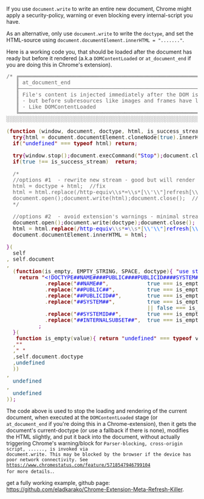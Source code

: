 If you use <code>document.write</code> to write an entire new document,
Chrome might apply a security-policy, warning or even blocking every internal-script you have.

As an alternative, only use <code>document.write</code> to write the <code>doctype</code>,
and set the HTML-source using <code>document.documentElement.innerHTML = "......."</code>.

Here is a working code you, that should be loaded after the document has ready but before it rendered (a.k.a <code>DOMContentLoaded</code> or <code>at_document_end</code> if you are doing this in Chrome's extension).

<!--more-->

<pre>
<span style='color:#696969; '>/* ╔════════════════════════════════════════════════════════════════════╗</span>
<span style='color:#696969; '>&#xa0;&#xa0;&#xa0;║ at_document_end                                                    ║</span>
<span style='color:#696969; '>&#xa0;&#xa0;&#xa0;╟────────────────────────────────────────────────────────────────────╢</span>
<span style='color:#696969; '>&#xa0;&#xa0;&#xa0;║ File's content is injected immediately after the DOM is complete,  ║</span>
<span style='color:#696969; '>&#xa0;&#xa0;&#xa0;║ - but before subresources like images and frames have loaded.      ║</span>
<span style='color:#696969; '>&#xa0;&#xa0;&#xa0;║ - Like DOMContentLoaded                                            ║</span>
<span style='color:#696969; '>&#xa0;&#xa0;&#xa0;╚════════════════════════════════════════════════════════════════════╝</span>
<span style='color:#696969; '>░░░░░░░░░░░░░░░░░░░░░░░░░░░░░░░░░░░░░░░░░░░░░░░░░░░░░░░░░░░░░░░░░░░░░░░░░░░░░░░░░░░░░░░░░░░░░░░░░░░░░░░░░░░░░ */</span>

<span style='color:#808030; '>(</span><span style='color:#800000; font-weight:bold; '>function</span> <span style='color:#808030; '>(</span>window<span style='color:#808030; '>,</span> document<span style='color:#808030; '>,</span> doctype<span style='color:#808030; '>,</span> html<span style='color:#808030; '>,</span> is_success_stream<span style='color:#808030; '>)</span><span style='color:#800080; '>{</span> <span style='color:#800000; '>"</span><span style='color:#0000e6; '>use strict</span><span style='color:#800000; '>"</span><span style='color:#800080; '>;</span>
  <span style='color:#800000; font-weight:bold; '>try</span><span style='color:#800080; '>{</span>html <span style='color:#808030; '>=</span> document<span style='color:#808030; '>.</span>documentElement<span style='color:#808030; '>.</span>cloneNode<span style='color:#808030; '>(</span><span style='color:#0f4d75; '>true</span><span style='color:#808030; '>)</span><span style='color:#808030; '>.</span>innerHTML<span style='color:#800080; '>;</span><span style='color:#800080; '>}</span><span style='color:#800000; font-weight:bold; '>catch</span><span style='color:#808030; '>(</span>err<span style='color:#808030; '>)</span><span style='color:#800080; '>{</span><span style='color:#800080; '>}</span>
  <span style='color:#800000; font-weight:bold; '>if</span><span style='color:#808030; '>(</span><span style='color:#800000; '>"</span><span style='color:#0000e6; '>undefined</span><span style='color:#800000; '>"</span> <span style='color:#808030; '>===</span> <span style='color:#800000; font-weight:bold; '>typeof</span> html<span style='color:#808030; '>)</span> <span style='color:#800000; font-weight:bold; '>return</span><span style='color:#800080; '>;</span>

  <span style='color:#800000; font-weight:bold; '>try</span><span style='color:#800080; '>{</span>window<span style='color:#808030; '>.</span>stop<span style='color:#808030; '>(</span><span style='color:#808030; '>)</span><span style='color:#800080; '>;</span>document<span style='color:#808030; '>.</span>execCommand<span style='color:#808030; '>(</span><span style='color:#800000; '>"</span><span style='color:#0000e6; '>Stop</span><span style='color:#800000; '>"</span><span style='color:#808030; '>)</span><span style='color:#800080; '>;</span>document<span style='color:#808030; '>.</span>clear<span style='color:#808030; '>(</span><span style='color:#808030; '>)</span><span style='color:#800080; '>;</span>document<span style='color:#808030; '>.</span>close<span style='color:#808030; '>(</span><span style='color:#808030; '>)</span><span style='color:#800080; '>;</span><span style='color:#696969; '>/*document.open();document.close();*/</span>is_success_stream<span style='color:#808030; '>=</span><span style='color:#0f4d75; '>true</span><span style='color:#800080; '>;</span><span style='color:#800080; '>}</span><span style='color:#800000; font-weight:bold; '>catch</span><span style='color:#808030; '>(</span>err<span style='color:#808030; '>)</span><span style='color:#800080; '>{</span><span style='color:#800080; '>}</span>
  <span style='color:#800000; font-weight:bold; '>if</span><span style='color:#808030; '>(</span><span style='color:#0f4d75; '>true</span> <span style='color:#808030; '>!==</span> is_success_stream<span style='color:#808030; '>)</span>  <span style='color:#800000; font-weight:bold; '>return</span><span style='color:#800080; '>;</span>

  <span style='color:#696969; '>/*</span>
<span style='color:#696969; '>&#xa0;&#xa0;//options #1  - rewrite new stream - good but will render extension's warning!!!</span>
<span style='color:#696969; '>&#xa0;&#xa0;html = doctype + html;  //fix</span>
<span style='color:#696969; '>&#xa0;&#xa0;html = html.replace(/http-equiv\\s*=\\s*[\\'\\"]refresh[\\'\\"]/gi, "done-metarefreshkiller");       </span>
<span style='color:#696969; '>&#xa0;&#xa0;document.open();document.write(html);document.close();  //(TODO: disable this?: chrome://flags/#disallow-doc-written-script-loads</span>
<span style='color:#696969; '>&#xa0;&#xa0;*/</span>
  
  <span style='color:#696969; '>//options #2  - avoid extension's warnings - minimal stream-write (just the doctype), other stuff: '.innerHTML'.</span>
  document<span style='color:#808030; '>.</span>open<span style='color:#808030; '>(</span><span style='color:#808030; '>)</span><span style='color:#800080; '>;</span>document<span style='color:#808030; '>.</span>write<span style='color:#808030; '>(</span>doctype<span style='color:#808030; '>)</span><span style='color:#800080; '>;</span>document<span style='color:#808030; '>.</span>close<span style='color:#808030; '>(</span><span style='color:#808030; '>)</span><span style='color:#800080; '>;</span>
  html <span style='color:#808030; '>=</span> html<span style='color:#808030; '>.</span><span style='color:#800000; font-weight:bold; '>replace</span><span style='color:#808030; '>(</span><span style='color:#800000; '>/</span><span style='color:#0000e6; '>http-equiv</span><span style='color:#797997; '>\\s</span><span style='color:#808030; '>*</span><span style='color:#0000e6; '>=</span><span style='color:#797997; '>\\s</span><span style='color:#808030; '>*</span><span style='color:#808030; '>[</span><span style='color:#0f69ff; '>\\'</span><span style='color:#0f69ff; '>\\"</span><span style='color:#808030; '>]</span><span style='color:#0000e6; '>refresh</span><span style='color:#808030; '>[</span><span style='color:#0f69ff; '>\\'</span><span style='color:#0f69ff; '>\\"</span><span style='color:#808030; '>]</span><span style='color:#800000; '>/</span><span style='color:#800000; font-weight:bold; '>gi</span><span style='color:#808030; '>,</span> <span style='color:#800000; '>"</span><span style='color:#0000e6; '>done-metarefreshkiller</span><span style='color:#800000; '>"</span><span style='color:#808030; '>)</span><span style='color:#800080; '>;</span>       
  document<span style='color:#808030; '>.</span>documentElement<span style='color:#808030; '>.</span>innerHTML <span style='color:#808030; '>=</span> html<span style='color:#800080; '>;</span>

<span style='color:#800080; '>}</span><span style='color:#808030; '>(</span>
  self
<span style='color:#808030; '>,</span> self<span style='color:#808030; '>.</span>document
<span style='color:#808030; '>,</span>
  <span style='color:#808030; '>(</span><span style='color:#800000; font-weight:bold; '>function</span><span style='color:#808030; '>(</span>is_empty<span style='color:#808030; '>,</span> EMPTY_STRING<span style='color:#808030; '>,</span> SPACE<span style='color:#808030; '>,</span> doctype<span style='color:#808030; '>)</span><span style='color:#800080; '>{</span> <span style='color:#800000; '>"</span><span style='color:#0000e6; '>use strict</span><span style='color:#800000; '>"</span><span style='color:#800080; '>;</span>
    <span style='color:#800000; font-weight:bold; '>return</span> <span style='color:#800000; '>"</span><span style='color:#0000e6; '>&lt;!DOCTYPE##NAME####PUBLIC####PUBLICID####SYSTEM####SYSTEMID####INTERNALSUBSET##></span><span style='color:#800000; '>"</span>
            <span style='color:#808030; '>.</span><span style='color:#800000; font-weight:bold; '>replace</span><span style='color:#808030; '>(</span><span style='color:#800000; '>"</span><span style='color:#0000e6; '>##NAME##</span><span style='color:#800000; '>"</span><span style='color:#808030; '>,</span>            <span style='color:#0f4d75; '>true</span> <span style='color:#808030; '>===</span> is_empty<span style='color:#808030; '>(</span>doctype<span style='color:#808030; '>.</span>name<span style='color:#808030; '>)</span>           <span style='color:#800080; '>?</span> EMPTY_STRING <span style='color:#800080; '>:</span> SPACE <span style='color:#808030; '>+</span> doctype<span style='color:#808030; '>.</span>name                  <span style='color:#808030; '>)</span>
            <span style='color:#808030; '>.</span><span style='color:#800000; font-weight:bold; '>replace</span><span style='color:#808030; '>(</span><span style='color:#800000; '>"</span><span style='color:#0000e6; '>##PUBLIC##</span><span style='color:#800000; '>"</span><span style='color:#808030; '>,</span>          <span style='color:#0f4d75; '>true</span> <span style='color:#808030; '>===</span> is_empty<span style='color:#808030; '>(</span>doctype<span style='color:#808030; '>.</span>publicId<span style='color:#808030; '>)</span>       <span style='color:#800080; '>?</span> EMPTY_STRING <span style='color:#800080; '>:</span> SPACE <span style='color:#808030; '>+</span> <span style='color:#800000; '>"</span><span style='color:#0000e6; '>PUBLIC</span><span style='color:#800000; '>"</span>                      <span style='color:#808030; '>)</span>
            <span style='color:#808030; '>.</span><span style='color:#800000; font-weight:bold; '>replace</span><span style='color:#808030; '>(</span><span style='color:#800000; '>"</span><span style='color:#0000e6; '>##PUBLICID##</span><span style='color:#800000; '>"</span><span style='color:#808030; '>,</span>        <span style='color:#0f4d75; '>true</span> <span style='color:#808030; '>===</span> is_empty<span style='color:#808030; '>(</span>doctype<span style='color:#808030; '>.</span>publicId<span style='color:#808030; '>)</span>       <span style='color:#800080; '>?</span> EMPTY_STRING <span style='color:#800080; '>:</span> SPACE <span style='color:#808030; '>+</span> <span style='color:#800000; '>'</span><span style='color:#0000e6; '>"</span><span style='color:#800000; '>'</span> <span style='color:#808030; '>+</span> doctype<span style='color:#808030; '>.</span>publicId <span style='color:#808030; '>+</span> <span style='color:#800000; '>'</span><span style='color:#0000e6; '>"</span><span style='color:#800000; '>'</span>  <span style='color:#808030; '>)</span>
            <span style='color:#808030; '>.</span><span style='color:#800000; font-weight:bold; '>replace</span><span style='color:#808030; '>(</span><span style='color:#800000; '>"</span><span style='color:#0000e6; '>##SYSTEM##</span><span style='color:#800000; '>"</span><span style='color:#808030; '>,</span>          <span style='color:#0f4d75; '>true</span> <span style='color:#808030; '>===</span> is_empty<span style='color:#808030; '>(</span>doctype<span style='color:#808030; '>.</span>systemId<span style='color:#808030; '>)</span>
                                            <span style='color:#808030; '>||</span> <span style='color:#0f4d75; '>false</span> <span style='color:#808030; '>===</span> is_empty<span style='color:#808030; '>(</span>doctype<span style='color:#808030; '>.</span>publicId<span style='color:#808030; '>)</span>   <span style='color:#800080; '>?</span> EMPTY_STRING <span style='color:#800080; '>:</span> SPACE <span style='color:#808030; '>+</span> <span style='color:#800000; '>"</span><span style='color:#0000e6; '>SYSTEM</span><span style='color:#800000; '>"</span>                      <span style='color:#808030; '>)</span>
            <span style='color:#808030; '>.</span><span style='color:#800000; font-weight:bold; '>replace</span><span style='color:#808030; '>(</span><span style='color:#800000; '>"</span><span style='color:#0000e6; '>##SYSTEMID##</span><span style='color:#800000; '>"</span><span style='color:#808030; '>,</span>        <span style='color:#0f4d75; '>true</span> <span style='color:#808030; '>===</span> is_empty<span style='color:#808030; '>(</span>doctype<span style='color:#808030; '>.</span>systemId<span style='color:#808030; '>)</span>       <span style='color:#800080; '>?</span> EMPTY_STRING <span style='color:#800080; '>:</span> SPACE <span style='color:#808030; '>+</span> <span style='color:#800000; '>'</span><span style='color:#0000e6; '>"</span><span style='color:#800000; '>'</span> <span style='color:#808030; '>+</span> doctype<span style='color:#808030; '>.</span>systemId <span style='color:#808030; '>+</span> <span style='color:#800000; '>'</span><span style='color:#0000e6; '>"</span><span style='color:#800000; '>'</span>  <span style='color:#808030; '>)</span>
            <span style='color:#808030; '>.</span><span style='color:#800000; font-weight:bold; '>replace</span><span style='color:#808030; '>(</span><span style='color:#800000; '>"</span><span style='color:#0000e6; '>##INTERNALSUBSET##</span><span style='color:#800000; '>"</span><span style='color:#808030; '>,</span>  <span style='color:#0f4d75; '>true</span> <span style='color:#808030; '>===</span> is_empty<span style='color:#808030; '>(</span>doctype<span style='color:#808030; '>.</span>internalSubset<span style='color:#808030; '>)</span> <span style='color:#800080; '>?</span> EMPTY_STRING <span style='color:#800080; '>:</span> SPACE <span style='color:#808030; '>+</span> <span style='color:#800000; '>'</span><span style='color:#0000e6; '>[</span><span style='color:#800000; '>'</span> <span style='color:#808030; '>+</span> doctype<span style='color:#808030; '>.</span>systemId <span style='color:#808030; '>+</span> <span style='color:#800000; '>'</span><span style='color:#0000e6; '>]</span><span style='color:#800000; '>'</span>  <span style='color:#808030; '>)</span>
          <span style='color:#800080; '>;</span>
  <span style='color:#800080; '>}</span><span style='color:#808030; '>(</span>
   <span style='color:#800000; font-weight:bold; '>function</span> is_empty<span style='color:#808030; '>(</span>value<span style='color:#808030; '>)</span><span style='color:#800080; '>{</span> <span style='color:#800000; font-weight:bold; '>return</span> <span style='color:#800000; '>"</span><span style='color:#0000e6; '>undefined</span><span style='color:#800000; '>"</span> <span style='color:#808030; '>===</span> <span style='color:#800000; font-weight:bold; '>typeof</span> value <span style='color:#808030; '>||</span> <span style='color:#0f4d75; '>null</span> <span style='color:#808030; '>===</span> value <span style='color:#808030; '>||</span> <span style='color:#800000; '>"</span><span style='color:#800000; '>"</span> <span style='color:#808030; '>===</span> value<span style='color:#800080; '>;</span> <span style='color:#800080; '>}</span>
  <span style='color:#808030; '>,</span><span style='color:#800000; '>"</span><span style='color:#800000; '>"</span>
  <span style='color:#808030; '>,</span><span style='color:#800000; '>"</span><span style='color:#0000e6; '> </span><span style='color:#800000; '>"</span>
  <span style='color:#808030; '>,</span>self<span style='color:#808030; '>.</span>document<span style='color:#808030; '>.</span>doctype
  <span style='color:#808030; '>,</span><span style='color:#0f4d75; '>undefined</span>
  <span style='color:#808030; '>)</span><span style='color:#808030; '>)</span>
<span style='color:#808030; '>,</span>
  <span style='color:#0f4d75; '>undefined</span>
<span style='color:#808030; '>,</span>
  <span style='color:#0f4d75; '>undefined</span>
<span style='color:#808030; '>)</span><span style='color:#808030; '>)</span><span style='color:#800080; '>;</span>
</pre>

The code above is used to stop the loading and rendering of the current document, when executed at the <code>DOMContentLoaded</code> stage (or <code>at_document_end</code> if you're doing this in a Chrome-extension),
then it gets the document's current-doctype (or use a fallback if there is none), modifies the HTML slightly,
and put it back into the document, without actually triggering Chrome's warning/block for <code>Parser-blocking, cross-origin script,  ......, is invoked via document.write. This may be blocked by the browser if the device has poor network connectivity. See https://www.chromestatus.com/feature/5718547946799104 for more details.</code>.

get a fully working example,
github page: <a href="https://github.com/eladkarako/Chrome-Extension-Meta-Refresh-Killer" target="_blank">https://github.com/eladkarako/Chrome-Extension-Meta-Refresh-Killer</a>.
